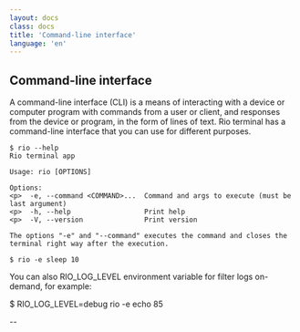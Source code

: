 ```yaml
---
layout: docs
class: docs
title: 'Command-line interface'
language: 'en'
---
```


## Command-line interface

A command-line interface (CLI) is a means of interacting with a device or computer program with commands from a user or client, and responses from the device or program, in the form of lines of text. Rio terminal has a command-line interface that you can use for different purposes.

```
$ rio --help
Rio terminal app

Usage: rio [OPTIONS]

Options:
<p>  -e, --command <COMMAND>...  Command and args to execute (must be last argument)
<p>  -h, --help                  Print help
<p>  -V, --version               Print version

The options "-e" and "--command" executes the command and closes the terminal right way after the execution.
```
```
$ rio -e sleep 10
```
You can also <span class="keyword">RIO_LOG_LEVEL</span> environment variable for filter logs on-demand, for example:

$ RIO_LOG_LEVEL=debug rio -e echo 85

--

<!-- [Move to plugins ->](/rio/docs/plugins#plugins) -->
